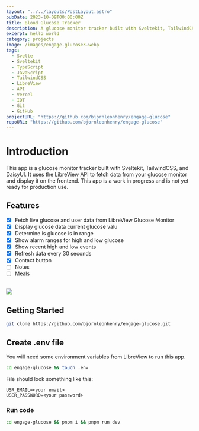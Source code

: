 ```yaml
---
layout: "../../layouts/PostLayout.astro"
pubDate: 2023-10-09T00:00:00Z
title: Blood Glucose Tracker
description: A glucose monitor tracker built with Sveltekit, TailwindCSS, and DaisyUI.
excerpt: hello world
category: projects
image: /images/engage-glucose3.webp
tags:
  - Svelte
  - Sveltekit
  - TypeScript
  - JavaScript
  - TailwindCSS
  - LibreView
  - API
  - Vercel
  - IOT
  - Git
  - GitHub
projectURL: "https://github.com/bjornleonhenry/engage-glucose"
repoURL: "https://github.com/bjornleonhenry/engage-glucose"
---
```


# Introduction

This app is a glucose monitor tracker built with Sveltekit, TailwindCSS, and DaisyUI. It uses the LibreView API to fetch data from your glucose monitor and display it on the frontend. This app is a work in progress and is not yet ready for production use.

## Features

- [x] Fetch live glucose and user data from LibreView Glucose Monitor
- [x] Display glucose data current glucose valu
- [x] Determine is glucose is in range
- [x] Show alarm ranges for high and low glucose
- [x] Show recent high and low events
- [x] Refresh data every 30 seconds
- [x] Contact button
- [ ] Notes
- [ ] Meals
      <br/>
      <br/>

<img class="rounded" src="/images/engage-glucose.webp"/>
<br/>

## Getting Started

```bash
git clone https://github.com/bjornleonhenry/engage-glucose.git
```

## Create .env file

You will need some environment variables from LibreView to run this app.

```bash
cd engage-glucose && touch .env
```

File should look something like this:

```
USR_EMAIL=<your email>
USER_PASSWORD=<your password>
```

### Run code

```bash
cd engage-glucose && pnpm i && pnpm run dev
```
